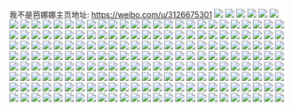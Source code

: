 我不是芭娜娜主页地址: https://weibo.com/u/3126675301 
![](https://wx4.sinaimg.cn/mw2000/ba5d4765ly1h99baziw7sj20u01bajxz.jpg) 
![](https://wx4.sinaimg.cn/mw2000/ba5d4765ly1h99bazyn87j20u01e0n69.jpg) 
![](https://wx4.sinaimg.cn/mw2000/ba5d4765ly1h99bb0hwhij20u02cgk4g.jpg) 
![](https://wx4.sinaimg.cn/mw2000/ba5d4765ly1h99bhdfjyuj20u01nyq8p.jpg) 
![](https://wx4.sinaimg.cn/mw2000/ba5d4765ly1h99bedidf2j20u027zdt0.jpg) 
![](https://wx4.sinaimg.cn/mw2000/ba5d4765ly1h99bhzhcnuj20u01xy1kx.jpg) 
![](https://wx4.sinaimg.cn/mw2000/ba5d4765ly1h99bi0qhpbj20u025gn2f.jpg) 
![](https://wx4.sinaimg.cn/mw2000/ba5d4765ly1h99bb4m6g0j20u02i44p2.jpg) 
![](https://wx4.sinaimg.cn/mw2000/ba5d4765ly1h99bhcx8ixj20u021z4d4.jpg) 
![](https://wx4.sinaimg.cn/mw2000/ba5d4765ly1h975jfzprlj21sc2dshdu.jpg) 
![](https://wx4.sinaimg.cn/mw2000/ba5d4765ly1h909a3mcnqj20fy0l9wfn.jpg) 
![](https://wx4.sinaimg.cn/mw2000/ba5d4765ly1h909a3ajj4j20u0190jzy.jpg) 
![](https://wx4.sinaimg.cn/mw2000/ba5d4765ly1h909auysy9j20u00u0q6z.jpg) 
![](https://wx4.sinaimg.cn/mw2000/ba5d4765ly1h909avc2jdj20u00u0adn.jpg) 
![](https://wx4.sinaimg.cn/mw2000/ba5d4765ly1h8ssrnjr1xj20s50qtjsz.jpg) 
![](https://wx4.sinaimg.cn/mw2000/ba5d4765ly1h8l1ohu5pwj20u014078q.jpg) 
![](https://wx4.sinaimg.cn/mw2000/ba5d4765ly1h89cdc5m77j20u01hc45m.jpg) 
![](https://wx4.sinaimg.cn/mw2000/ba5d4765ly1h7otbsv2zoj20u01910xv.jpg) 
![](https://wx4.sinaimg.cn/mw2000/ba5d4765ly1h7otbrl2s0j20u01400yq.jpg) 
![](https://wx4.sinaimg.cn/mw2000/ba5d4765ly1h7otcce78rj21410u0wjj.jpg) 
![](https://wx4.sinaimg.cn/mw2000/ba5d4765ly1h7lvp9sh3zj20u014078u.jpg) 
![](https://wx4.sinaimg.cn/mw2000/ba5d4765ly1h7lvp9ci1nj20u00u0tcg.jpg) 
![](https://wx4.sinaimg.cn/mw2000/ba5d4765ly1h7fjv6kojqj20u0190q6k.jpg) 
![](https://wx4.sinaimg.cn/mw2000/ba5d4765ly1h7fjv747zrj20u0190aks.jpg) 
![](https://wx4.sinaimg.cn/mw2000/ba5d4765ly1h7aqu8kviaj20u01900vw.jpg) 
![](https://wx4.sinaimg.cn/mw2000/ba5d4765ly1h705zz9yl6j20uf0ih0su.jpg) 
![](https://wx4.sinaimg.cn/mw2000/ba5d4765ly1h6p0oz6bcij20n00mqdg8.jpg) 
![](https://wx4.sinaimg.cn/mw2000/ba5d4765ly1h6mo2y4xosj20u0190thp.jpg) 
![](https://wx4.sinaimg.cn/mw2000/ba5d4765ly1h6mo2v2engj20u0191tfg.jpg) 
![](https://wx4.sinaimg.cn/mw2000/ba5d4765ly1h6mo30apcxj20u018zq78.jpg) 
![](https://wx4.sinaimg.cn/mw2000/ba5d4765ly1h6mo2tgxmdj20u0191n3m.jpg) 
![](https://wx4.sinaimg.cn/mw2000/ba5d4765ly1h6mo31m7e4j20u01o0wpy.jpg) 
![](https://wx4.sinaimg.cn/mw2000/ba5d4765ly1h6mo32eh7bj20mh0u079c.jpg) 
![](https://wx4.sinaimg.cn/mw2000/ba5d4765ly1h65afgtxpoj20cg0cmweu.jpg) 
![](https://wx4.sinaimg.cn/mw2000/ba5d4765ly1h5s5kpef4fj20u01su7ez.jpg) 
![](https://wx4.sinaimg.cn/mw2000/ba5d4765ly1h58vd7hlntj20u0190k5f.jpg) 
![](https://wx4.sinaimg.cn/mw2000/ba5d4765ly1h535zlvc1jj20u0140tjz.jpg) 
![](https://wx4.sinaimg.cn/mw2000/ba5d4765ly1h4x21bqagfj20u019013k.jpg) 
![](https://wx4.sinaimg.cn/mw2000/ba5d4765ly1h4x21c8kj0j20u0190gt5.jpg) 
![](https://wx4.sinaimg.cn/mw2000/ba5d4765ly1h4xboed000j20u0190q9v.jpg) 
![](https://wx4.sinaimg.cn/mw2000/ba5d4765ly1h3iagsws9oj20u01by46t.jpg) 
![](https://wx4.sinaimg.cn/mw2000/ba5d4765ly1h236glx39sj20u00u0n4i.jpg) 
![](https://wx4.sinaimg.cn/mw2000/ba5d4765ly1h236gj5k4dj20u00u0dm3.jpg) 
![](https://wx4.sinaimg.cn/mw2000/ba5d4765ly1h236gmy6e7j20u00u0afy.jpg) 
![](https://wx4.sinaimg.cn/mw2000/ba5d4765ly1h236grlev9j20ty0y0jy2.jpg) 
![](https://wx4.sinaimg.cn/mw2000/ba5d4765ly1h236go1masj20ny0mumzq.jpg) 
![](https://wx4.sinaimg.cn/mw2000/ba5d4765ly1h236h56b0hj20u0140dnb.jpg) 
![](https://wx4.sinaimg.cn/mw2000/ba5d4765ly1h1yfb5iv5oj20u01asgsv.jpg) 
![](https://wx4.sinaimg.cn/mw2000/ba5d4765ly1h17bdy8czlj20u010swlz.jpg) 
![](https://wx4.sinaimg.cn/mw2000/ba5d4765ly1h13u7kh26dj20u0190tjz.jpg) 
![](https://wx4.sinaimg.cn/mw2000/ba5d4765ly1gzq5rme24gj20u00u0q8r.jpg) 
![](https://wx4.sinaimg.cn/mw2000/ba5d4765ly1gzq5rmuf77j20u00u0jxy.jpg) 
![](https://wx4.sinaimg.cn/mw2000/ba5d4765ly1gyy9z8dxluj20zo0wrtco.jpg) 
![](https://wx4.sinaimg.cn/mw2000/ba5d4765ly1gxb5nhnvirj22c02c01ky.jpg) 
![](https://wx4.sinaimg.cn/mw2000/ba5d4765ly1gxb5nmmfytj224a24anpd.jpg) 
![](https://wx4.sinaimg.cn/mw2000/ba5d4765ly1gxb5njm557j22c02c0u0x.jpg) 
![](https://wx4.sinaimg.cn/mw2000/ba5d4765ly1gxb5nl2fvhj22c02c07wi.jpg) 
![](https://wx4.sinaimg.cn/mw2000/ba5d4765ly1gxb5nqkj54j2211211e81.jpg) 
![](https://wx4.sinaimg.cn/mw2000/ba5d4765ly1gxbbcz5oofj20u00u047y.jpg) 
![](https://wx4.sinaimg.cn/mw2000/ba5d4765ly1gxb5np9iwfj22c02c0qv5.jpg) 
![](https://wx4.sinaimg.cn/mw2000/ba5d4765ly1gxb5nnpl8yj22c02c0npd.jpg) 
![](https://wx4.sinaimg.cn/mw2000/ba5d4765ly1gxb5opysfzj22c02c0b2a.jpg) 
![](https://wx4.sinaimg.cn/mw2000/ba5d4765ly1gvrvmoyzbwj22c02c0kjl.jpg) 
![](https://wx4.sinaimg.cn/mw2000/ba5d4765ly1gvrvmyqzl3j22c03407wi.jpg) 
![](https://wx4.sinaimg.cn/mw2000/ba5d4765ly1gvrvmr0btwj22c02c0npd.jpg) 
![](https://wx4.sinaimg.cn/mw2000/ba5d4765ly1gvrvn12rl4j22c02c07wi.jpg) 
![](https://wx4.sinaimg.cn/mw2000/ba5d4765ly1gvrvn6glfkj22c02c0e81.jpg) 
![](https://wx4.sinaimg.cn/mw2000/ba5d4765ly1gvrvn32wgmj22c02c04qq.jpg) 
![](https://wx4.sinaimg.cn/mw2000/ba5d4765ly1gvrvn4zufej22bz2bze81.jpg) 
![](https://wx4.sinaimg.cn/mw2000/ba5d4765ly1gvrvn9h1u8j23402c0hdu.jpg) 
![](https://wx4.sinaimg.cn/mw2000/ba5d4765ly1gvrvmnfb7hj22c02c0hdt.jpg) 
![](https://wx4.sinaimg.cn/mw2000/003pBd4Nly1gv6zedmdukj62c02c0qv502.jpg) 
![](https://wx4.sinaimg.cn/mw2000/003pBd4Nly1gv1am2lxgfj60u00u0gp202.jpg) 
![](https://wx4.sinaimg.cn/mw2000/ba5d4765ly1gupr91plexj21po1potzl.jpg) 
![](https://wx4.sinaimg.cn/mw2000/ba5d4765ly1gupr8zjgxvj22bz2bzu0y.jpg) 
![](https://wx4.sinaimg.cn/mw2000/003pBd4Nly1gupr92u8awj62c02c0qv502.jpg) 
![](https://wx4.sinaimg.cn/mw2000/003pBd4Nly1gupr9504fzj62a02a07wi02.jpg) 
![](https://wx4.sinaimg.cn/mw2000/ba5d4765ly1gupr9aj61qj21te1tehdt.jpg) 
![](https://wx4.sinaimg.cn/mw2000/003pBd4Nly1gupr98roljj62c02c0hdt02.jpg) 
![](https://wx4.sinaimg.cn/mw2000/ba5d4765ly1gupr9c7f6cj22c02c0hdt.jpg) 
![](https://wx4.sinaimg.cn/mw2000/ba5d4765ly1gupr8wy1knj22c02c0x6p.jpg) 
![](https://wx4.sinaimg.cn/mw2000/003pBd4Nly1gupr96z0kbj63402c04qp02.jpg) 
![](https://wx4.sinaimg.cn/mw2000/003pBd4Nly1guar9vhbxuj62c02c01kz02.jpg) 
![](https://wx4.sinaimg.cn/mw2000/003pBd4Nly1guar8xajqmj61kd1kd1kx02.jpg) 
![](https://wx4.sinaimg.cn/mw2000/ba5d4765ly1guar8zoi38j22c02c0x6p.jpg) 
![](https://wx4.sinaimg.cn/mw2000/003pBd4Nly1guar93lf2ij62c02c04qq02.jpg) 
![](https://wx4.sinaimg.cn/mw2000/003pBd4Nly1guar982q5sj62c0340b2b02.jpg) 
![](https://wx4.sinaimg.cn/mw2000/003pBd4Nly1guar9ga70aj62c02c0hdu02.jpg) 
![](https://wx4.sinaimg.cn/mw2000/003pBd4Nly1guar9qqvh1j62c02c0u0y02.jpg) 
![](https://wx4.sinaimg.cn/mw2000/ba5d4765ly1guar9se2ocj22c02c01ky.jpg) 
![](https://wx4.sinaimg.cn/mw2000/003pBd4Nly1guar9tpgnqj61bf1bfncw02.jpg) 
![](https://wx4.sinaimg.cn/mw2000/ba5d4765ly1gtxx7f2mi8j22c02c0kjl.jpg) 
![](https://wx4.sinaimg.cn/mw2000/003pBd4Nly1gtxx7kr24wj62c02c0kjn02.jpg) 
![](https://wx4.sinaimg.cn/mw2000/003pBd4Nly1gtxx7y23obj62c02c0npd02.jpg) 
![](https://wx4.sinaimg.cn/mw2000/003pBd4Nly1gtxx80jb07j62c02c0e8202.jpg) 
![](https://wx4.sinaimg.cn/mw2000/003pBd4Nly1gtxx8hfl91j60lr0lract02.jpg) 
![](https://wx4.sinaimg.cn/mw2000/003pBd4Nly1gtxx8g9ffyj62c02c01ky02.jpg) 
![](https://wx4.sinaimg.cn/mw2000/003pBd4Nly1gtxx86sncuj6142142k0k02.jpg) 
![](https://wx4.sinaimg.cn/mw2000/ba5d4765ly1gtxx83x3ojj22c02c0e82.jpg) 
![](https://wx4.sinaimg.cn/mw2000/ba5d4765ly1gtxx8cvf0mj22ds1sce82.jpg) 
![](https://wx4.sinaimg.cn/mw2000/003pBd4Nly1gtd4hwthzbj62c02c0kjl02.jpg) 
![](https://wx4.sinaimg.cn/mw2000/003pBd4Nly1gtd4hsr5jqj62c02c0hdt02.jpg) 
![](https://wx4.sinaimg.cn/mw2000/003pBd4Nly1gtd4i0iadvj62c02c04qr02.jpg) 
![](https://wx4.sinaimg.cn/mw2000/003pBd4Nly1gtd4i33g00j62c02c01kx02.jpg) 
![](https://wx4.sinaimg.cn/mw2000/003pBd4Nly1gtd4hlpdxnj618x18xh0902.jpg) 
![](https://wx4.sinaimg.cn/mw2000/ba5d4765ly1gtd4i5tu01j21nn1nn1dq.jpg) 
![](https://wx4.sinaimg.cn/mw2000/003pBd4Nly1gtd4i8lg4qj61s81s8hdt02.jpg) 
![](https://wx4.sinaimg.cn/mw2000/003pBd4Nly1gtd4if1hmej623x23xb2a02.jpg) 
![](https://wx4.sinaimg.cn/mw2000/003pBd4Nly1gtd4ic377dj6284284npe02.jpg) 
![](https://wx4.sinaimg.cn/mw2000/ba5d4765ly1gsoy1h6hebj23402c0u0x.jpg) 
![](https://wx4.sinaimg.cn/mw2000/ba5d4765ly1gsoy1lcze4j22c0340hdt.jpg) 
![](https://wx4.sinaimg.cn/mw2000/ba5d4765ly1gsoy1jicx7j23402c0e81.jpg) 
![](https://wx4.sinaimg.cn/mw2000/ba5d4765ly1gsoy1mzt4mj23402c0x6p.jpg) 
![](https://wx4.sinaimg.cn/mw2000/ba5d4765ly1gsoy20dcnij20qk0qkdmx.jpg) 
![](https://wx4.sinaimg.cn/mw2000/ba5d4765ly1gsoy1pi37dj23402c0b2a.jpg) 
![](https://wx4.sinaimg.cn/mw2000/ba5d4765ly1gsoy1tinmfj23402c0kjm.jpg) 
![](https://wx4.sinaimg.cn/mw2000/ba5d4765ly1gsoy1wdea8j23402c01ky.jpg) 
![](https://wx4.sinaimg.cn/mw2000/ba5d4765ly1gsoy1zt9quj22c0340hdu.jpg) 
![](https://wx4.sinaimg.cn/mw2000/ba5d4765ly1grenww2v83j20u00u0n2p.jpg) 
![](https://wx4.sinaimg.cn/mw2000/003pBd4Nly1grenwvp20uj60u01400xq02.jpg) 
![](https://wx4.sinaimg.cn/mw2000/ba5d4765ly1grenwwkjbxj20u00u0djf.jpg) 
![](https://wx4.sinaimg.cn/mw2000/ba5d4765ly1grenx5pto2j20u00u041t.jpg) 
![](https://wx4.sinaimg.cn/mw2000/ba5d4765ly1grenwwywk8j20u0140gpy.jpg) 
![](https://wx4.sinaimg.cn/mw2000/ba5d4765ly1grenx01bafj22c02c0h7j.jpg) 
![](https://wx4.sinaimg.cn/mw2000/ba5d4765ly1grenwy4dqvj20s0340ttp.jpg) 
![](https://wx4.sinaimg.cn/mw2000/ba5d4765ly1grenx3zmfvj22c02c07wi.jpg) 
![](https://wx4.sinaimg.cn/mw2000/ba5d4765ly1grenxdp7g6j21zs1zsqv5.jpg) 
![](https://wx4.sinaimg.cn/mw2000/ba5d4765ly1gra4a1g81oj22c0340x59.jpg) 
![](https://wx4.sinaimg.cn/mw2000/ba5d4765ly1gra4ae9wtgj22c0340npf.jpg) 
![](https://wx4.sinaimg.cn/mw2000/ba5d4765ly1gra4amuh46j22c0340avg.jpg) 
![](https://wx4.sinaimg.cn/mw2000/ba5d4765ly1gra4a8ekj3j22c0340e84.jpg) 
![](https://wx4.sinaimg.cn/mw2000/ba5d4765ly1gra4atu1z3j21dr238ajq.jpg) 
![](https://wx4.sinaimg.cn/mw2000/ba5d4765ly1gra4ari4wfj22c0340e7v.jpg) 
![](https://wx4.sinaimg.cn/mw2000/ba5d4765ly1gqhqpnf2v2j21sc1sce81.jpg) 
![](https://wx4.sinaimg.cn/mw2000/ba5d4765ly1gqhqpy4gs0j220i20iaxl.jpg) 
![](https://wx4.sinaimg.cn/mw2000/ba5d4765ly1gqhqptkhl0j22c02c0kjm.jpg) 
![](https://wx4.sinaimg.cn/mw2000/ba5d4765ly1gqhqpliui1j2217217x4g.jpg) 
![](https://wx4.sinaimg.cn/mw2000/ba5d4765ly1gqhqppwx5bj22c02c0qv6.jpg) 
![](https://wx4.sinaimg.cn/mw2000/ba5d4765ly1gqhqpwgmjaj22bz2bz4qp.jpg) 
![](https://wx4.sinaimg.cn/mw2000/ba5d4765ly1gq4fiz8rxvj20u014247o.jpg) 
![](https://wx4.sinaimg.cn/mw2000/ba5d4765ly1gpsh4tu0aoj22c02c0qv5.jpg) 
![](https://wx4.sinaimg.cn/mw2000/ba5d4765ly1gpsh4ug2b7j21if1ifwnv.jpg) 
![](https://wx4.sinaimg.cn/mw2000/ba5d4765ly1gpsh4xeo3vj21pk1pkh3q.jpg) 
![](https://wx4.sinaimg.cn/mw2000/ba5d4765ly1gpsh4wp34tj225d2v5b2a.jpg) 
![](https://wx4.sinaimg.cn/mw2000/ba5d4765ly1gpsh4y5aiuj22c02c04qp.jpg) 
![](https://wx4.sinaimg.cn/mw2000/ba5d4765ly1gpsh4v8osgj226a26ab29.jpg) 
![](https://wx4.sinaimg.cn/mw2000/ba5d4765ly1gpsh4zquoej221d21d4qp.jpg) 
![](https://wx4.sinaimg.cn/mw2000/ba5d4765ly1gpsh50xjiej20ob0obtcj.jpg) 
![](https://wx4.sinaimg.cn/mw2000/ba5d4765ly1gpsh7a7as5j22c02c04qp.jpg) 
![](https://wx4.sinaimg.cn/mw2000/ba5d4765ly1gp2eil92e5j223s23sdzs.jpg) 
![](https://wx4.sinaimg.cn/mw2000/ba5d4765ly1gp2eik8o0aj226b26bnoj.jpg) 
![](https://wx4.sinaimg.cn/mw2000/ba5d4765ly1gp2eiii7hdj22c02c0qnu.jpg) 
![](https://wx4.sinaimg.cn/mw2000/ba5d4765ly1gnjeboxu90j225v2vtnml.jpg) 
![](https://wx4.sinaimg.cn/mw2000/ba5d4765ly1gnjebq2zkcj229z31au0x.jpg) 
![](https://wx4.sinaimg.cn/mw2000/ba5d4765ly1gji84x3z24j21sc2dsnpd.jpg) 
![](https://wx4.sinaimg.cn/mw2000/ba5d4765ly1gji84vyqslj22ds1rykjl.jpg) 
![](https://wx4.sinaimg.cn/mw2000/ba5d4765ly1gji84xz0h7j22ds1scnpd.jpg) 
![](https://wx4.sinaimg.cn/mw2000/ba5d4765ly1gji84yyepmj22c03407wi.jpg) 
![](https://wx4.sinaimg.cn/mw2000/ba5d4765ly1gji850rdu5j21mi1mi4qp.jpg) 
![](https://wx4.sinaimg.cn/mw2000/ba5d4765ly1gji850088qj21lz2dsnpd.jpg) 
![](https://wx4.sinaimg.cn/mw2000/ba5d4765ly1gji84v27mnj22c02c0kjm.jpg) 
![](https://wx4.sinaimg.cn/mw2000/ba5d4765ly1gji852bnu6j22c02c0npd.jpg) 
![](https://wx4.sinaimg.cn/mw2000/ba5d4765ly1gji856m74ej22c02c0e57.jpg) 
![](https://wx4.sinaimg.cn/mw2000/ba5d4765ly1gjeruspxd1j22ds1scqv5.jpg) 
![](https://wx4.sinaimg.cn/mw2000/ba5d4765ly1gjeruqqtokj23402c01kx.jpg) 
![](https://wx4.sinaimg.cn/mw2000/ba5d4765ly1gjeruvdc2oj21sc2dsx6p.jpg) 
![](https://wx4.sinaimg.cn/mw2000/ba5d4765ly1gjeruwgybuj23402c01kx.jpg) 
![](https://wx4.sinaimg.cn/mw2000/ba5d4765ly1gj5j7k39jcj21l81l8b29.jpg) 
![](https://wx4.sinaimg.cn/mw2000/ba5d4765ly1gixge1nlxsj21sc1sc1ky.jpg) 
![](https://wx4.sinaimg.cn/mw2000/ba5d4765ly1giovhxf6a4j20u0140gt2.jpg) 
![](https://wx4.sinaimg.cn/mw2000/ba5d4765ly1ginl7k8e7zj20u0140zq8.jpg) 
![](https://wx4.sinaimg.cn/mw2000/ba5d4765ly1ginl7jlreoj20u014043r.jpg) 
![](https://wx4.sinaimg.cn/mw2000/ba5d4765ly1ginl7kpwbzj20u01400yv.jpg) 
![](https://wx4.sinaimg.cn/mw2000/ba5d4765ly1ginl7l7rzwj20u1141442.jpg) 
![](https://wx4.sinaimg.cn/mw2000/ba5d4765ly1gfasix6jrhj21sc2dsu0x.jpg) 
![](https://wx4.sinaimg.cn/mw2000/ba5d4765ly1gfasiyaaf9j21f91wde81.jpg) 
![](https://wx4.sinaimg.cn/mw2000/ba5d4765ly1gfasj0ipbmj22c0340qv7.jpg) 
![](https://wx4.sinaimg.cn/mw2000/ba5d4765ly1gfasj2b00rj23402c07wi.jpg) 
![](https://wx4.sinaimg.cn/mw2000/ba5d4765ly1geb3gw5hgmj220x20xe81.jpg) 
![](https://wx4.sinaimg.cn/mw2000/ba5d4765ly1geb3gzjio7j228j2zeu0y.jpg) 
![](https://wx4.sinaimg.cn/mw2000/ba5d4765ly1geb3gyikhnj21kh1kh7wh.jpg) 
![](https://wx4.sinaimg.cn/mw2000/ba5d4765ly1geb3gx7gfxj20yi1b4x6p.jpg) 
![](https://wx4.sinaimg.cn/mw2000/ba5d4765ly1ge7m92xipoj21sc2dshdu.jpg) 
![](https://wx4.sinaimg.cn/mw2000/ba5d4765ly1ge7m8xkw5dj22c0340u0y.jpg) 
![](https://wx4.sinaimg.cn/mw2000/ba5d4765ly1ge7m8tht8aj20u00u5wnw.jpg) 
![](https://wx4.sinaimg.cn/mw2000/ba5d4765ly1ge7m91ba4zj228s28s7wj.jpg) 
![](https://wx4.sinaimg.cn/mw2000/ba5d4765ly1gde3x6b7pxj20yi0ybn77.jpg) 
![](https://wx4.sinaimg.cn/mw2000/ba5d4765ly1gde3x6wnz4j21o01o01kx.jpg) 
![](https://wx4.sinaimg.cn/mw2000/ba5d4765ly1gde3x7jlbdj21p61p6b29.jpg) 
![](https://wx4.sinaimg.cn/mw2000/ba5d4765ly1gde3x7zf21j220j20j4fq.jpg) 
![](https://wx4.sinaimg.cn/mw2000/ba5d4765ly1gde3x9qatjj21pz1pz1kx.jpg) 
![](https://wx4.sinaimg.cn/mw2000/ba5d4765ly1gde3xa7m7aj20lq0lqgo9.jpg) 
![](https://wx4.sinaimg.cn/mw2000/ba5d4765ly1gde3x5rraoj21qy1qy7wh.jpg) 
![](https://wx4.sinaimg.cn/mw2000/ba5d4765ly1gde3x8z1vmj21rk1rkay3.jpg) 
![](https://wx4.sinaimg.cn/mw2000/ba5d4765ly1gde3xapf2ij21s31s34qp.jpg) 
![](https://wx4.sinaimg.cn/mw2000/ba5d4765ly1gb8idrj055j20rs4431ky.jpg) 
![](https://wx4.sinaimg.cn/mw2000/ba5d4765ly1gaxpy1ewsbj21l51l5e81.jpg) 
![](https://wx4.sinaimg.cn/mw2000/ba5d4765ly1g7kzlfs8o5j20u00u0dow.jpg) 
![](https://wx4.sinaimg.cn/mw2000/ba5d4765ly1g7kzlg5qwwj20u00u0qak.jpg) 
![](https://wx4.sinaimg.cn/mw2000/ba5d4765ly1g7kzkwyyekj20u00u0dp3.jpg) 
![](https://wx4.sinaimg.cn/mw2000/ba5d4765ly1g7kzq8wx0dj20u00u0k0t.jpg) 
![](https://wx4.sinaimg.cn/mw2000/ba5d4765ly1g7kznwem8jj20u00u0tei.jpg) 
![](https://wx4.sinaimg.cn/mw2000/ba5d4765ly1g7kzowtkjrj20u00u016m.jpg) 
![](https://wx4.sinaimg.cn/mw2000/ba5d4765ly1g7kzokppe4j21400u0128.jpg) 
![](https://wx4.sinaimg.cn/mw2000/ba5d4765ly1g7kznwod71j20u00u0dkl.jpg) 
![](https://wx4.sinaimg.cn/mw2000/ba5d4765ly1g7kznvvuk0j21sy0u0h0l.jpg) 
